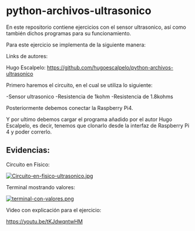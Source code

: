 # python-archivos-ultrasonico
En este repositorio contiene ejercicios con el sensor ultrasonico, así como también dichos programas para su funcionamiento.


Para este ejercicio se implementa de la siguiente manera:



Links de autores:


Hugo Escalpelo:  https://github.com/hugoescalpelo/python-archivos-ultrasonico



Primero haremos el circuito, en el cual se utiliza lo siguiente:


-Sensor ultrasonico
-Resistencia de 1kohm
-Resistencia de 1.8kohms


Posteriormente debemos conectar la Raspberry Pi4.


Y por ultimo debemos cargar el programa añadido por el autor Hugo Escalpelo, es decir, tenemos que clonarlo desde la interfaz de Raspberry Pi 4 y poder correrlo.


## Evidencias:

Circuito en Físico:


[![Circuito-en-fisico-ultrasonico.jpg](https://i.postimg.cc/g2XsCgFf/Circuito-en-fisico-ultrasonico.jpg)](https://postimg.cc/4YGptb35)


Terminal mostrando valores:


[![terminal-con-valores.png](https://i.postimg.cc/BQQ4BK98/terminal-con-valores.png)](https://postimg.cc/bdM7zdv8)


Video con explicación para el ejercicio:


https://youtu.be/tKJdwqntwHM 



